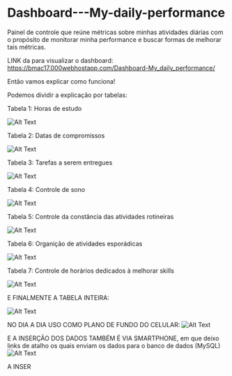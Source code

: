 # Dashboard---My-daily-performance
Painel de controle que reúne métricas sobre minhas atividades diárias com o propósito de monitorar minha performance e buscar formas de melhorar tais métricas.

LINK da para visualizar o dashboard:
https://bmac17.000webhostapp.com/Dashboard-My_daily_performance/

Então vamos explicar como funciona!

Podemos dividir a explicação por tabelas: 

Tabela 1: Horas de estudo

![Alt Text](https://github.com/theyujisamfull/Dashboard-My_daily_performance/blob/master/Readme_images/tabela_constancia.png)



Tabela 2: Datas de compromissos

![Alt Text](https://github.com/theyujisamfull/Dashboard-My_daily_performance/blob/master/Readme_images/tabela_datas_proximas.png)



Tabela 3: Tarefas a serem entregues

![Alt Text](https://github.com/theyujisamfull/Dashboard-My_daily_performance/blob/master/Readme_images/tabela_tarefas.png)


Tabela 4: Controle de sono

![Alt Text](https://github.com/theyujisamfull/Dashboard-My_daily_performance/blob/master/Readme_images/tabela_sleep.png)

Tabela 5: Controle da constância das atividades rotineiras

![Alt Text](https://github.com/theyujisamfull/Dashboard-My_daily_performance/blob/master/Readme_images/tabela_rotina.png)

Tabela 6: Organição de atividades esporádicas

![Alt Text](https://github.com/theyujisamfull/Dashboard-My_daily_performance/blob/master/Readme_images/tabela_organizacao.png)


Tabela 7: Controle de horários dedicados à melhorar skills

![Alt Text](https://github.com/theyujisamfull/Dashboard-My_daily_performance/blob/master/Readme_images/tabela_skills.png)






E FINALMENTE A TABELA INTEIRA:

![Alt Text](https://github.com/theyujisamfull/Dashboard-My_daily_performance/blob/master/Readme_images/tabela_inteira.png)

NO DIA A DIA USO COMO PLANO DE FUNDO DO CELULAR:
![Alt Text](https://github.com/theyujisamfull/Dashboard-My_daily_performance/blob/master/Readme_images/celular.png)



E A INSERÇÃO DOS DADOS TAMBÉM É VIA SMARTPHONE, em que deixo links de atalho os quais enviam os dados para o banco de dados (MySQL)
![Alt Text](https://github.com/theyujisamfull/Dashboard-My_daily_performance/blob/master/Readme_images/celular_send.png)




A INSER

